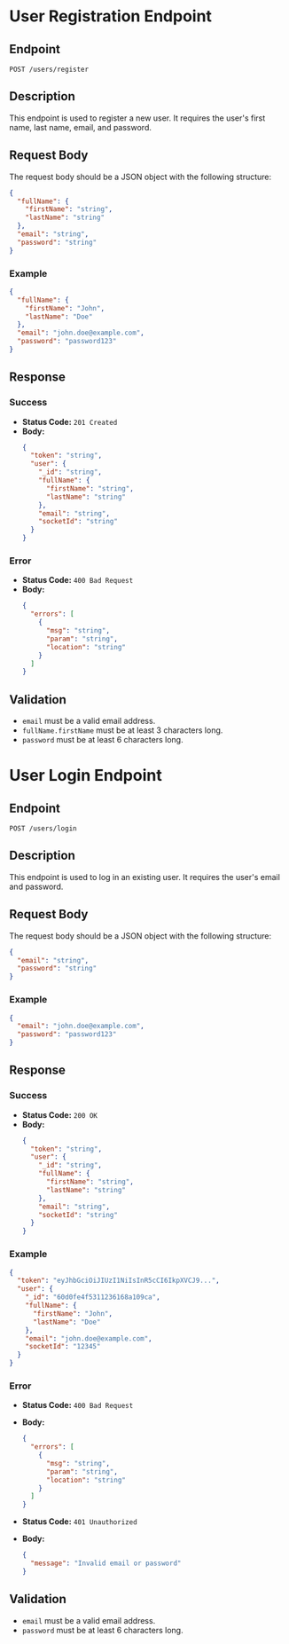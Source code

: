 # User Registration Endpoint

## Endpoint
`POST /users/register`

## Description
This endpoint is used to register a new user. It requires the user's first name, last name, email, and password.

## Request Body
The request body should be a JSON object with the following structure:
```json
{
  "fullName": {
    "firstName": "string",
    "lastName": "string"
  },
  "email": "string",
  "password": "string"
}
```

### Example
```json
{
  "fullName": {
    "firstName": "John",
    "lastName": "Doe"
  },
  "email": "john.doe@example.com",
  "password": "password123"
}
```

## Response

### Success
- **Status Code:** `201 Created`
- **Body:**
  ```json
  {
    "token": "string",
    "user": {
      "_id": "string",
      "fullName": {
        "firstName": "string",
        "lastName": "string"
      },
      "email": "string",
      "socketId": "string"
    }
  }
  ```

### Error
- **Status Code:** `400 Bad Request`
- **Body:**
  ```json
  {
    "errors": [
      {
        "msg": "string",
        "param": "string",
        "location": "string"
      }
    ]
  }
  ```

## Validation
- `email` must be a valid email address.
- `fullName.firstName` must be at least 3 characters long.
- `password` must be at least 6 characters long.

# User Login Endpoint

## Endpoint
`POST /users/login`

## Description
This endpoint is used to log in an existing user. It requires the user's email and password.

## Request Body
The request body should be a JSON object with the following structure:
```json
{
  "email": "string",
  "password": "string"
}
```

### Example
```json
{
  "email": "john.doe@example.com",
  "password": "password123"
}
```

## Response

### Success
- **Status Code:** `200 OK`
- **Body:**
  ```json
  {
    "token": "string",
    "user": {
      "_id": "string",
      "fullName": {
        "firstName": "string",
        "lastName": "string"
      },
      "email": "string",
      "socketId": "string"
    }
  }
  ```

### Example
```json
{
  "token": "eyJhbGciOiJIUzI1NiIsInR5cCI6IkpXVCJ9...",
  "user": {
    "_id": "60d0fe4f5311236168a109ca",
    "fullName": {
      "firstName": "John",
      "lastName": "Doe"
    },
    "email": "john.doe@example.com",
    "socketId": "12345"
  }
}
```

### Error
- **Status Code:** `400 Bad Request`
- **Body:**
  ```json
  {
    "errors": [
      {
        "msg": "string",
        "param": "string",
        "location": "string"
      }
    ]
  }
  ```

- **Status Code:** `401 Unauthorized`
- **Body:**
  ```json
  {
    "message": "Invalid email or password"
  }
  ```

## Validation
- `email` must be a valid email address.
- `password` must be at least 6 characters long.
